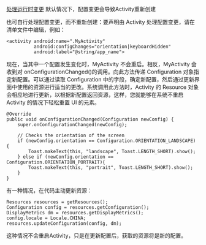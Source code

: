 [处理运行时变更](https://developer.android.google.cn/guide/topics/resources/runtime-changes)
默认情况下，配置变更会导致Activity重新创建

也可自行处理配置变更，而不重新创建：要声明由 Activity 处理配置变更，请在清单文件中编辑，例如：
```
<activity android:name=".MyActivity"
          android:configChanges="orientation|keyboardHidden"
          android:label="@string/app_name">
```
现在，当其中一个配置发生变化时，MyActivity 不会重启。相反，MyActivity 会收到对 onConfigurationChanged()的调用。向此方法传递 Configuration 对象指定新配置。可以通过读取 Configuration 中的字段，确定新配置，然后通过更新界面中使用的资源进行适当的更改。系统调用此方法时，Activity 的 Resource 对象会相应地进行更新，以根据新配置返回资源，这样，您就能够在系统不重启 Activity 的情况下轻松重置 UI 的元素。
```
@Override
public void onConfigurationChanged(Configuration newConfig) {
    super.onConfigurationChanged(newConfig);

    // Checks the orientation of the screen
    if (newConfig.orientation == Configuration.ORIENTATION_LANDSCAPE) {
        Toast.makeText(this, "landscape", Toast.LENGTH_SHORT).show();
    } else if (newConfig.orientation == Configuration.ORIENTATION_PORTRAIT){
        Toast.makeText(this, "portrait", Toast.LENGTH_SHORT).show();
    }
}
```

有一种情况，在代码主动更新资源：
```
Resources resources = getResources();
Configuration config = resources.getConfiguration();
DisplayMetrics dm = resources.getDisplayMetrics();
config.locale = Locale.CHINA;
resources.updateConfiguration(config, dm);
```
这种情况不会重启Activity，只是在更新配置后，获取的资源将是新的配置。